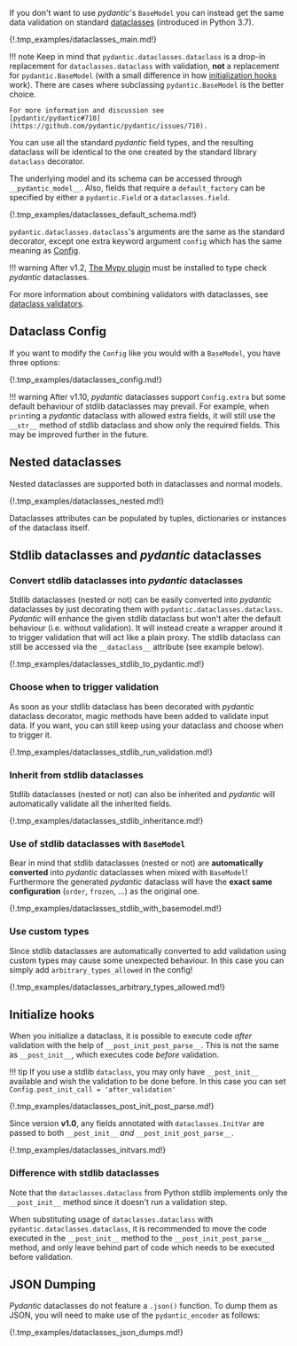 If you don't want to use _pydantic_'s `BaseModel` you can instead get the same data validation on standard
[dataclasses](https://docs.python.org/3/library/dataclasses.html) (introduced in Python 3.7).

{!.tmp_examples/dataclasses_main.md!}

!!! note
    Keep in mind that `pydantic.dataclasses.dataclass` is a drop-in replacement for `dataclasses.dataclass`
    with validation, **not** a replacement for `pydantic.BaseModel` (with a small difference in how [initialization hooks](#initialize-hooks) work). There are cases where subclassing
    `pydantic.BaseModel` is the better choice.

    For more information and discussion see
    [pydantic/pydantic#710](https://github.com/pydantic/pydantic/issues/710).

You can use all the standard _pydantic_ field types, and the resulting dataclass will be identical to the one
created by the standard library `dataclass` decorator.

The underlying model and its schema can be accessed through `__pydantic_model__`.
Also, fields that require a `default_factory` can be specified by either a `pydantic.Field` or a `dataclasses.field`.

{!.tmp_examples/dataclasses_default_schema.md!}

`pydantic.dataclasses.dataclass`'s arguments are the same as the standard decorator, except one extra
keyword argument `config` which has the same meaning as [Config](model_config.md).

!!! warning
    After v1.2, [The Mypy plugin](../mypy_plugin.md) must be installed to type check _pydantic_ dataclasses.

For more information about combining validators with dataclasses, see
[dataclass validators](validators.md#dataclass-validators).

## Dataclass Config

If you want to modify the `Config` like you would with a `BaseModel`, you have three options:

{!.tmp_examples/dataclasses_config.md!}

!!! warning
    After v1.10, _pydantic_ dataclasses support `Config.extra` but some default behaviour of stdlib dataclasses
    may prevail. For example, when `print`ing a _pydantic_ dataclass with allowed extra fields, it will still
    use the `__str__` method of stdlib dataclass and show only the required fields.
    This may be improved further in the future.

## Nested dataclasses

Nested dataclasses are supported both in dataclasses and normal models.

{!.tmp_examples/dataclasses_nested.md!}

Dataclasses attributes can be populated by tuples, dictionaries or instances of the dataclass itself.

## Stdlib dataclasses and _pydantic_ dataclasses

### Convert stdlib dataclasses into _pydantic_ dataclasses

Stdlib dataclasses (nested or not) can be easily converted into _pydantic_ dataclasses by just decorating
them with `pydantic.dataclasses.dataclass`.
_Pydantic_ will enhance the given stdlib dataclass but won't alter the default behaviour (i.e. without validation).
It will instead create a wrapper around it to trigger validation that will act like a plain proxy.
The stdlib dataclass can still be accessed via the `__dataclass__` attribute (see example below).

{!.tmp_examples/dataclasses_stdlib_to_pydantic.md!}

### Choose when to trigger validation

As soon as your stdlib dataclass has been decorated with _pydantic_ dataclass decorator, magic methods have been
added to validate input data. If you want, you can still keep using your dataclass and choose when to trigger it.

{!.tmp_examples/dataclasses_stdlib_run_validation.md!}

### Inherit from stdlib dataclasses

Stdlib dataclasses (nested or not) can also be inherited and _pydantic_ will automatically validate
all the inherited fields.

{!.tmp_examples/dataclasses_stdlib_inheritance.md!}

### Use of stdlib dataclasses with `BaseModel`

Bear in mind that stdlib dataclasses (nested or not) are **automatically converted** into _pydantic_
dataclasses when mixed with `BaseModel`! Furthermore the generated _pydantic_ dataclass will have
the **exact same configuration** (`order`, `frozen`, ...) as the original one.

{!.tmp_examples/dataclasses_stdlib_with_basemodel.md!}

### Use custom types

Since stdlib dataclasses are automatically converted to add validation using
custom types may cause some unexpected behaviour.
In this case you can simply add `arbitrary_types_allowed` in the config!

{!.tmp_examples/dataclasses_arbitrary_types_allowed.md!}

## Initialize hooks

When you initialize a dataclass, it is possible to execute code *after* validation
with the help of `__post_init_post_parse__`. This is not the same as `__post_init__`, which executes
code *before* validation.

!!! tip
    If you use a stdlib `dataclass`, you may only have `__post_init__` available and wish the validation to
    be done before. In this case you can set `Config.post_init_call = 'after_validation'`


{!.tmp_examples/dataclasses_post_init_post_parse.md!}

Since version **v1.0**, any fields annotated with `dataclasses.InitVar` are passed to both `__post_init__` *and*
`__post_init_post_parse__`.

{!.tmp_examples/dataclasses_initvars.md!}

### Difference with stdlib dataclasses

Note that the `dataclasses.dataclass` from Python stdlib implements only the `__post_init__` method since it doesn't run a validation step.

When substituting usage of `dataclasses.dataclass` with `pydantic.dataclasses.dataclass`, it is recommended to move the code executed in the `__post_init__` method to the `__post_init_post_parse__` method, and only leave behind part of code which needs to be executed before validation.

## JSON Dumping

_Pydantic_ dataclasses do not feature a `.json()` function. To dump them as JSON, you will need to make use of the `pydantic_encoder` as follows:

{!.tmp_examples/dataclasses_json_dumps.md!}

